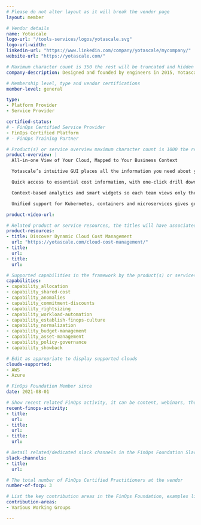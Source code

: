 ```yaml
---
# Please do not alter layout as it will break the vendor page
layout: member

# Vendor details
name: Yotascale
logo-url: "/tools-services/logos/yotascale.svg"
logo-url-width:
linkedin-url: "https://www.linkedin.com/company/yotascale/mycompany/"
website-url: "https://yotascale.com/"

# Maximum character count is 350 the rest will be truncated and hidden automatically on your page
company-description: Designed and founded by engineers in 2015, Yotascale optimizes the world's cloud computing spend, making cloud computing profitable and sustainable, for every organization. It creates cloud cost visibility and enables resource transparency by empowering engineering teams. Yotascale's next-generation cloud cost management solution identifies resource waste, enables cross-functional collaboration, improves optimization by 5x, and reduces yearly costs by 50%.

# Membership level, type and vendor certifications
member-level: general

type:
- Platform Provider
- Service Provider

certified-status:
# - FinOps Certified Service Provider
- FinOps Certified Platform
# - FinOps Training Partner

# Product(s) or service overview maximum character count is 1000 the rest will be truncated and hidden automatically on your page
product-overview: |
  All-in-one View of Your Cloud, Mapped to Your Business Context

  Yotascale’s intuitive GUI places all the information you need about your cloud costs at your fingertips.

  Quick access to essential cost information, with one-click drill down to business units, teams, applications and more.

  Context-based analytics and smart widgets so each team views only the data they need, at the level they need

  Unified support for Kubernetes, containers and microservices gives granular reporting of all your costs in a single view.

product-video-url:

# Related product or service resources, the titles will have associated URLs, e.g. product
product-resources:
- title: Discover Dynamic Cloud Cost Management
  url: "https://yotascale.com/cloud-cost-management/"
- title:
  url:
- title:
  url:

# Supported capabilities in the framework by the product(s) or services. Match the page-identifier per capability in order for the capability to show up on the vendor page.
capabilities:
- capability_allocation
- capability_shared-cost
- capability_anomalies
- capability_commitment-discounts
- capability_rightsizing
- capability_workload-automation
- capability_establish-finops-culture
- capability_normalization
- capability_budget-management
- capability_asset-management
- capability_policy-governance
- capability_showback

# Edit as appropriate to display supported clouds
clouds-supported:
- AWS
- Azure

# FinOps Foundation Member since
date: 2021-08-01

# Show recent related FinOps activity, it can be content, webinars, thought leadership and include external links
recent-finops-activity:
- title:
  url:
- title:
  url:
- title:
  url:

# Detail related/dedicated slack channels in the FinOps Foundation Slack
slack-channels:
- title:
  url:

# The total number of FinOps Certified Practitioners at the vendor
number-of-focp: 3

# List the key contribution areas in the FinOps Foundation, examples listed
contribution-areas:
- Various Working Groups

---
```

